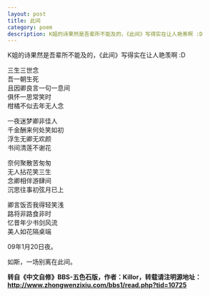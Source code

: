 ```yaml
---
layout: post
title: 此间
category: poem
description: K姐的诗果然是吾辈所不能及的，《此间》写得实在让人艳羡啊 :D
---
```


K姐的诗果然是吾辈所不能及的，《此间》写得实在让人艳羡啊 :D  

三生三世念  
吾一朝生死  
且因卿良言一句一息间  
俱怀一思常笑时  
柑橘不似去年无人念  

一夜迷梦卿非佳人  
千金酬来何处笑如初  
浮生无卿无欢颜  
书间清莲不谢花  

奈何聚散苦匆匆  
无人拈花笑三生  
念卿相伴游肆间  
沉思往事初弦月已上  

卿言饭否我得轻笑浅  
路将非路食非时  
忆昔年少书剑风流  
美人如花隔桌端  

09年1月20日夜。  

如斯，一场别离在此间。  

**转自《中文自修》BBS-五色石版，作者：Killor，转载请注明源地址：http://www.zhongwenzixiu.com/bbs1/read.php?tid=10725**
